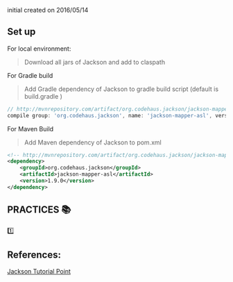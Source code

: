 initial created on 2016/05/14

## Set up
For local environment:
> Download all jars of Jackson and add to claspath

For Gradle build
> Add Gradle dependency of Jackson to gradle build script (default is build.gradle ) 
```gradle
// http://mvnrepository.com/artifact/org.codehaus.jackson/jackson-mapper-asl
compile group: 'org.codehaus.jackson', name: 'jackson-mapper-asl', version: '1.9.0'
```
For Maven Build
> Add Maven dependency of Jackson to pom.xml
```xml
<!-- http://mvnrepository.com/artifact/org.codehaus.jackson/jackson-mapper-asl -->
<dependency>
    <groupId>org.codehaus.jackson</groupId>
    <artifactId>jackson-mapper-asl</artifactId>
    <version>1.9.0</version>
</dependency>
```

## PRACTICES :books: 
:one: 

## References:
[Jackson Tutorial Point](http://www.tutorialspoint.com/jackson/)
